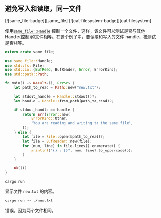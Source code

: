 ## 避免写入和读取，同一文件

[![same_file-badge]][same_file] [![cat-filesystem-badge]][cat-filesystem]

使用[`same_file::Handle`] 控制一个文件，这样，该文件可以测试是否与其他 Handle(控制)的文件相等。在这个例子中，要读取和写入的文件 handle，被测试是否相等。

```rust
extern crate same_file;

use same_file::Handle;
use std::fs::File;
use std::io::{BufRead, BufReader, Error, ErrorKind};
use std::path::Path;

fn main() -> Result<(), Error> {
    let path_to_read = Path::new("new.txt");

    let stdout_handle = Handle::stdout()?;
    let handle = Handle::from_path(path_to_read)?;

    if stdout_handle == handle {
        return Err(Error::new(
            ErrorKind::Other,
            "You are reading and writing to the same file",
        ));
    } else {
        let file = File::open(&path_to_read)?;
        let file = BufReader::new(file);
        for (num, line) in file.lines().enumerate() {
            println!("{} : {}", num, line?.to_uppercase());
        }
    }

    Ok(())
}
```

```bash
cargo run
```

显示文件 `new.txt` 的内容。

```bash
cargo run >> ./new.txt
```

错误，因为两个文件相同。

[`same_file::handle`]: https://docs.rs/same-file/*/same_file/struct.Handle.html

